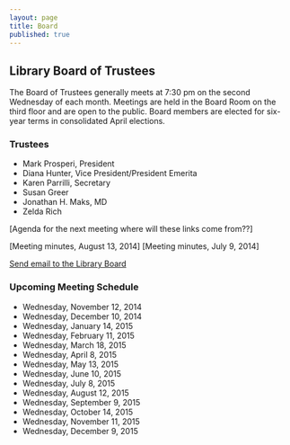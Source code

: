 ```yaml
---
layout: page
title: Board
published: true
---
```


## Library Board of Trustees

The Board of Trustees generally meets at 7:30 pm on the second Wednesday of each month. Meetings are held in the Board Room on the third floor and are open to the public. Board members are elected for six-year terms in consolidated April elections.

### Trustees

- Mark Prosperi, President
- Diana Hunter, Vice President/President Emerita
- Karen Parrilli, Secretary
- Susan Greer
- Jonathan H. Maks, MD
- Zelda Rich

[Agenda for the next meeting where will these links come from??]

[Meeting minutes, August 13, 2014]
[Meeting minutes, July 9, 2014]

[Send email to the Library Board](mailthelibraryboard@skokielibrary.info)

### Upcoming Meeting Schedule

- Wednesday, November 12, 2014
- Wednesday, December 10, 2014
- Wednesday, January 14, 2015
- Wednesday, February 11, 2015
- Wednesday, March 18, 2015
- Wednesday, April 8, 2015
- Wednesday, May 13, 2015
- Wednesday, June 10, 2015
- Wednesday, July 8, 2015
- Wednesday, August 12, 2015
- Wednesday, September 9, 2015
- Wednesday, October 14, 2015
- Wednesday, November 11, 2015
- Wednesday, December 9, 2015